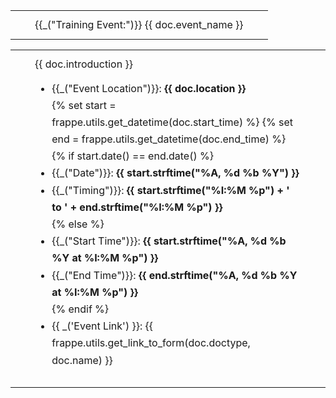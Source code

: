 <table class="panel-header" border="0" cellpadding="0" cellspacing="0" width="100%">
    <tr height="10"></tr>
    <tr>
        <td width="15"></td>
        <td>
            <div class="text-medium text-muted">
                <span>{{_("Training Event:")}} {{ doc.event_name }}</span>
            </div>
        </td>
        <td width="15"></td>
    </tr>
    <tr height="10"></tr>
</table>

<table class="panel-body" border="0" cellpadding="0" cellspacing="0" width="100%">
    <tr height="10"></tr>
    <tr>
        <td width="15"></td>
        <td>
            <div>
                {{ doc.introduction }}
                <ul class="list-unstyled" style="line-height: 1.7">
                    <li>{{_("Event Location")}}: <b>{{ doc.location }}</b></li>
                    {% set start = frappe.utils.get_datetime(doc.start_time) %}
                    {% set end = frappe.utils.get_datetime(doc.end_time) %}
                    {% if start.date() == end.date() %}
                    <li>{{_("Date")}}: <b>{{ start.strftime("%A, %d %b %Y") }}</b></li>
                    <li>
                        {{_("Timing")}}: <b>{{ start.strftime("%I:%M %p") + ' to ' + end.strftime("%I:%M %p") }}</b>
                    </li>
                    {% else %}
                    <li>{{_("Start Time")}}: <b>{{ start.strftime("%A, %d %b %Y at %I:%M %p") }}</b>
                    </li>
                    <li>{{_("End Time")}}: <b>{{ end.strftime("%A, %d %b %Y at %I:%M %p") }}</b>
                    </li>
                    {% endif %}
                    <li>{{ _('Event Link') }}: {{ frappe.utils.get_link_to_form(doc.doctype, doc.name) }}</li>
                </ul>
            </div>
        </td>
        <td width="15"></td>
    </tr>
    <tr height="10"></tr>
</table>